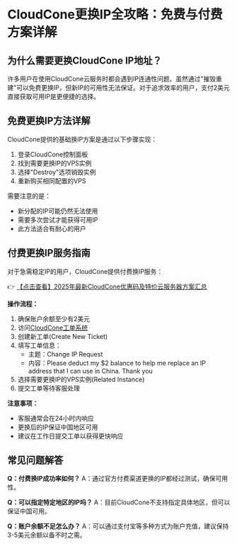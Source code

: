 # CloudCone更换IP全攻略：免费与付费方案详解

## 为什么需要更换CloudCone IP地址？

许多用户在使用CloudCone云服务时都会遇到IP连通性问题。虽然通过"摧毁重建"可以免费更换IP，但新IP的可用性无法保证。对于追求效率的用户，支付2美元直接获取可用IP是更便捷的选择。

## 免费更换IP方法详解

CloudCone提供的基础换IP方案是通过以下步骤实现：
1. 登录CloudCone控制面板
2. 找到需要更换IP的VPS实例
3. 选择"Destroy"选项销毁实例
4. 重新购买相同配置的VPS

需要注意的是：
- 新分配的IP可能仍然无法使用
- 需要多次尝试才能获得可用IP
- 此方法适合有耐心的用户

## 付费更换IP服务指南

对于急需稳定IP的用户，CloudCone提供付费换IP服务：

👉 [【点击查看】2025年最新CloudCone优惠码及特价云服务器方案汇总](https://bit.ly/Cloudcone)

**操作流程：**
1. 确保账户余额至少有2美元
2. 访问[CloudCone工单系统](https://app.cloudcone.com/support/list)
3. 创建新工单(Create New Ticket)
4. 填写工单信息：
   - 主题：Change IP Request
   - 内容：Please deduct my $2 balance to help me replace an IP address that I can use in China. Thank you
5. 选择需要更换IP的VPS实例(Related Instance)
6. 提交工单等待客服处理

**注意事项：**
- 客服通常会在24小时内响应
- 更换后的IP保证中国地区可用
- 建议在工作日提交工单以获得更快响应

## 常见问题解答

**Q：付费换IP成功率如何？**
A：通过官方付费渠道更换的IP都经过测试，确保可用性。

**Q：可以指定特定地区的IP吗？**
A：目前CloudCone不支持指定具体地区，但可以保证中国可用。

**Q：账户余额不足怎么办？**
A：可以通过支付宝等多种方式为账户充值，建议保持3-5美元余额以备不时之需。